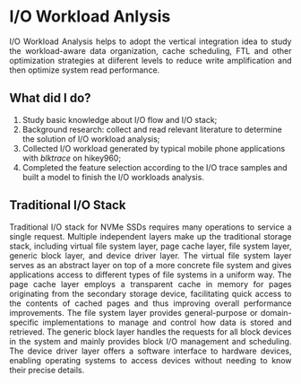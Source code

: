 # I/O Workload Anlysis

<p align = "justify">
I/O Workload Analysis helps to adopt the vertical integration idea to study the workload-aware data organization, cache scheduling, FTL and other optimization strategies at diiferent levels to reduce write amplification and then optimize system read performance.
</p>

## What did I do?

1. Study basic knowledge about I/O flow and I/O stack;
2. Background research: collect and read relevant literature to determine the solution of I/O workload analysis;
3. Collected I/O workload generated by typical mobile phone applications with *blktrace* on hikey960;
4. Completed the feature selection according to the I/O trace samples and built a model to finish the I/O workloads analysis.

## Traditional I/O Stack

<p align = "justify">
Traditional I/O stack for NVMe SSDs requires many operations to service a single request. Multiple independent layers make up the traditional storage stack, including virtual file system layer, page cache layer, file system layer, generic block layer, and device driver layer. The virtual file system layer serves as an abstract layer on top of a more concrete file system and gives applications access to different types of file systems in a uniform way. The page cache layer employs a transparent cache in memory for pages originating from the secondary storage device, facilitating quick access to the contents of cached pages and thus improving overall performance improvements. The file system layer provides general-purpose or domain-specific implementations to manage and control how data is stored and retrieved. The generic block layer handles the requests for all block devices in the system and mainly provides block I/O management and scheduling. The device driver layer offers a software interface to hardware devices, enabling operating systems to access devices without needing to know their precise details.
</p>

